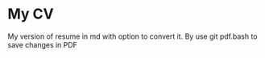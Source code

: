 # My CV
My version of resume in md with option to convert it.
By use git pdf.bash to save changes in PDF

#